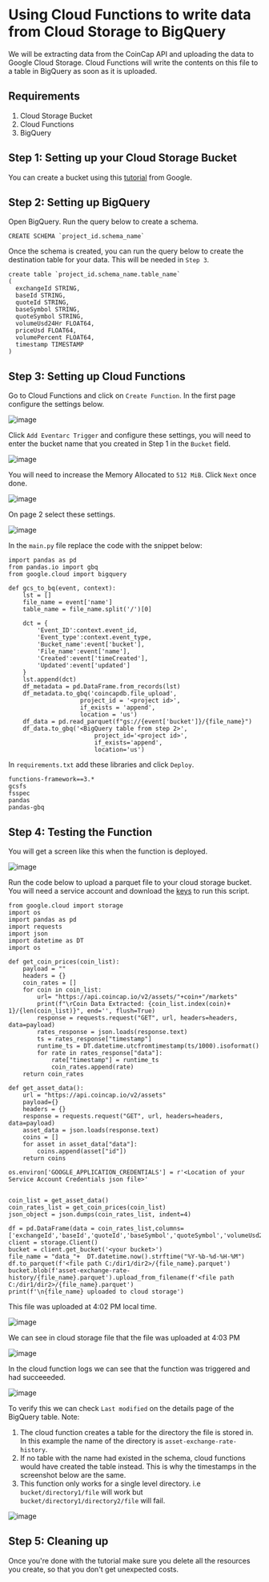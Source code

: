 # Using Cloud Functions to write data from Cloud Storage to BigQuery

We will be extracting data from the CoinCap API and uploading the data to Google Cloud Storage. Cloud Functions will write the contents on this file to a table in BigQuery as soon as it is uploaded.

## Requirements

1. Cloud Storage Bucket
2. Cloud Functions
3. BigQuery

## Step 1: Setting up your Cloud Storage Bucket

You can create a bucket using this [tutorial](https://cloud.google.com/storage/docs/creating-buckets) from Google.

## Step 2: Setting up BigQuery

Open BigQuery. Run the query below to create a schema.

```
CREATE SCHEMA `project_id.schema_name`
```

Once the schema is created, you can run the query below to create the destination table for your data. This will be needed in `Step 3`.

```
create table `project_id.schema_name.table_name`
(
  exchangeId STRING,
  baseId STRING,
  quoteId STRING,
  baseSymbol STRING,
  quoteSymbol STRING,
  volumeUsd24Hr FLOAT64,
  priceUsd FLOAT64,
  volumePercent FLOAT64,
  timestamp TIMESTAMP
)

```


## Step 3: Setting up Cloud Functions

Go to Cloud Functions and click on `Create Function`. In the first page configure the settings below.

![image](https://user-images.githubusercontent.com/50084105/234111395-4d84e829-64e8-438f-9ede-f9b21e333568.png)

Click `Add Eventarc Trigger` and configure these settings, you will need to enter the bucket name that you created in Step 1 in the `Bucket` field.

![image](https://user-images.githubusercontent.com/50084105/234111902-1da8f53a-5990-4e4d-b1f4-227bf79d2590.png)

You will need to increase the Memory Allocated to `512 MiB`. Click `Next` once done.

![image](https://user-images.githubusercontent.com/50084105/234112389-f642fb50-0915-449c-afae-015684d2bfb4.png)

On page 2 select these settings.

![image](https://user-images.githubusercontent.com/50084105/234112912-f5253fe8-8007-4c75-8722-f4ba6e5e870f.png)

In the `main.py` file replace the code with the snippet below:

```
import pandas as pd
from pandas.io import gbq
from google.cloud import bigquery

def gcs_to_bq(event, context):
    lst = []
    file_name = event['name']
    table_name = file_name.split('/')[0]
    
    dct = {
        'Event_ID':context.event_id,
        'Event_type':context.event_type,
        'Bucket_name':event['bucket'],
        'File_name':event['name'],
        'Created':event['timeCreated'],
        'Updated':event['updated']
    }
    lst.append(dct)
    df_metadata = pd.DataFrame.from_records(lst)
    df_metadata.to_gbq('coincapdb.file_upload',
                    project_id = '<project id>',
                    if_exists = 'append',
                    location = 'us')
    df_data = pd.read_parquet(f"gs://{event['bucket']}/{file_name}")
    df_data.to_gbq('<BigQuery table from step 2>', 
                        project_id='<project id>', 
                        if_exists='append',
                        location='us')
```

In `requirements.txt` add these libraries and click `Deploy`.

```
functions-framework==3.*
gcsfs
fsspec
pandas
pandas-gbq
```
## Step 4: Testing the Function

You will get a screen like this when the function is deployed.

![image](https://user-images.githubusercontent.com/50084105/234116518-356a0163-5268-4efe-bbe2-3ae2091f69ca.png)

Run the code below to upload a parquet file to your cloud storage bucket. You will need a service account and download the [keys](https://github.com/waqeem1203/gcp-data-engineering/blob/main/Create%20a%20Service%20Account.md) to run this script.

```
from google.cloud import storage
import os
import pandas as pd
import requests
import json
import datetime as DT
import os

def get_coin_prices(coin_list):
    payload = ""
    headers = {}
    coin_rates = []
    for coin in coin_list:
        url= "https://api.coincap.io/v2/assets/"+coin+"/markets"
        print(f"\rCoin Data Extracted: {coin_list.index(coin)+ 1}/{len(coin_list)}", end='', flush=True)
        response = requests.request("GET", url, headers=headers, data=payload)
        rates_response = json.loads(response.text)
        ts = rates_response["timestamp"]
        runtime_ts = DT.datetime.utcfromtimestamp(ts/1000).isoformat()
        for rate in rates_response["data"]:
            rate["timestamp"] = runtime_ts
            coin_rates.append(rate)  
    return coin_rates   

def get_asset_data():
    url = "https://api.coincap.io/v2/assets"
    payload={}
    headers = {}
    response = requests.request("GET", url, headers=headers, data=payload)
    asset_data = json.loads(response.text)
    coins = []
    for asset in asset_data["data"]:
        coins.append(asset["id"])
    return coins

os.environ['GOOGLE_APPLICATION_CREDENTIALS'] = r'<Location of your Service Account Credentials json file>'


coin_list = get_asset_data()
coin_rates_list = get_coin_prices(coin_list)
json_object = json.dumps(coin_rates_list, indent=4)

df = pd.DataFrame(data = coin_rates_list,columns=['exchangeId','baseId','quoteId','baseSymbol','quoteSymbol','volumeUsd24Hr','priceUsd','volumePercent','timestamp'])
client = storage.Client()
bucket = client.get_bucket('<your bucket>')
file_name = "data_"+  DT.datetime.now().strftime("%Y-%b-%d-%H-%M")  
df.to_parquet(f'<file path C:/dir1/dir2>/{file_name}.parquet')
bucket.blob(f'asset-exchange-rate-history/{file_name}.parquet').upload_from_filename(f'<file path C:/dir1/dir2>/{file_name}.parquet')
print(f'\n{file_name} uploaded to cloud storage')
```

This file was uploaded at 4:02 PM local time.

![image](https://user-images.githubusercontent.com/50084105/234116949-1ba15c53-6319-4812-86ce-79012069b6ad.png)

We can see in cloud storage file that the file was uploaded at 4:03 PM

![image](https://user-images.githubusercontent.com/50084105/234117121-595d52ee-735d-472a-a2ab-c9e8151697a7.png)

In the cloud function logs we can see that the function was triggered and had succeeeded.

![image](https://user-images.githubusercontent.com/50084105/234117737-091cf658-c7b0-4537-aef7-9da5b25d1748.png)

To verify this we can check `Last modified` on the details page of the BigQuery table.
Note: 
1. The cloud function creates a table for the directory the file is stored in. In this example the name of the directory is `asset-exchange-rate-history`. 
2. If no table with the name had existed in the schema, cloud functions would have created the table instead. This is why the timestamps in the screenshot below are the same. 
3. This function only works for a single level directory. i.e `bucket/directory1/file` will work but `bucket/directory1/directory2/file` will fail.

![image](https://user-images.githubusercontent.com/50084105/234118429-246c3d58-6c85-49c2-aa89-a4ed592e2538.png)

## Step 5: Cleaning up

Once you're done with the tutorial make sure you delete all the resources you create, so that you don't get unexpected costs.



